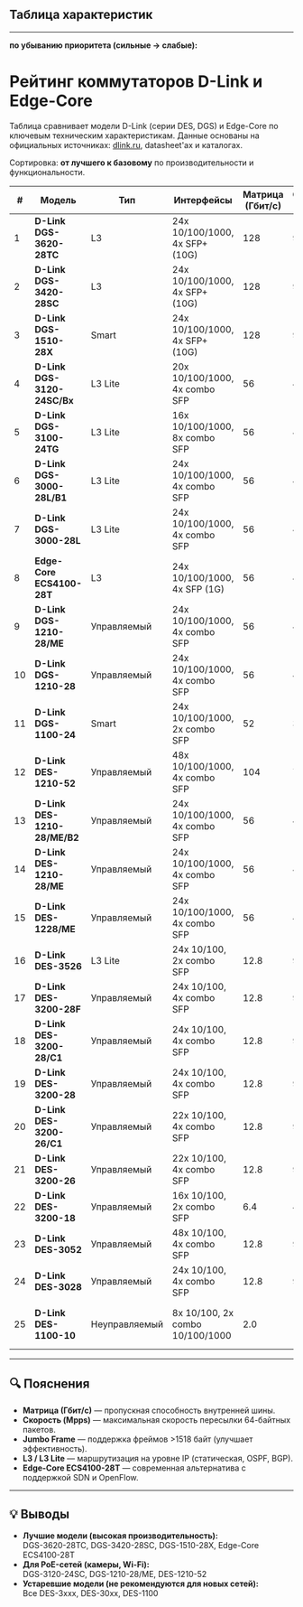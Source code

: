 ## Таблица характеристик
---

**по убыванию приоритета (сильные → слабые):**

# Рейтинг коммутаторов D-Link и Edge-Core

Таблица сравнивает модели D-Link (серии DES, DGS) и Edge-Core по ключевым техническим характеристикам. Данные основаны на официальных источниках: [dlink.ru](https://www.dlink.ru), datasheet'ах и каталогах.

Сортировка: **от лучшего к базовому** по производительности и функциональности.


| #  | Модель                     | Тип       | Интерфейсы                          | Матрица (Гбит/с) | Скорость (Mpps) | Процессор         | ОЗУ   | Flash | MAC-таблица | Буфер (KB) | Jumbo Frame | Особенности |
|----|----------------------------|-----------|-------------------------------------|------------------|-----------------|------------------|-------|-------|-------------|------------|-------------|-------------|
| 1  | **D-Link DGS-3620-28TC**   | L3        | 24x 10/100/1000, 4x SFP+ (10G)      | 128              | 95.24           | 800 МГц (MIPS74K) | 512 МБ | 128 МБ | 32 000      | 2 048      | До 16 KB    | Флагман: 10G, L3, OSPF/BGP |
| 2  | **D-Link DGS-3420-28SC**   | L3        | 24x 10/100/1000, 4x SFP+ (10G)      | 128              | 95.24           | 800 МГц (MIPS74K) | 512 МБ | 128 МБ | 32 000      | 2 048      | До 16 KB    | 10G, PoE+, L3, ЦОД/корпоративные сети |
| 3  | **D-Link DGS-1510-28X**    | Smart     | 24x 10/100/1000, 4x SFP+ (10G)      | 128              | 95.24           | 1.2 ГГц (ARM)    | 512 МБ | 128 МБ | 16 000      | 2 048      | До 16 KB    | 10G, Smart, для SMB |
| 4  | **D-Link DGS-3120-24SC/Bx**| L3 Lite   | 20x 10/100/1000, 4x combo SFP       | 56               | 41.67           | 600 МГц (MIPS)   | 256 МБ | 64 МБ  | 16 000      | 1 024      | До 16 KB    | L3 Lite, PoE+, компактный |
| 5  | **D-Link DGS-3100-24TG**   | L3 Lite   | 16x 10/100/1000, 8x combo SFP       | 56               | 41.67           | 600 МГц          | 256 МБ | 64 МБ  | 16 000      | 1 024      | До 16 KB    | L3 Lite, SFP, агрегация |
| 6  | **D-Link DGS-3000-28L/B1** | L3 Lite   | 24x 10/100/1000, 4x combo SFP       | 56               | 41.67           | 600 МГц          | 256 МБ | 64 МБ  | 16 000      | 1 024      | До 16 KB    | Обновлённая версия DGS-3000-28L |
| 7  | **D-Link DGS-3000-28L**    | L3 Lite   | 24x 10/100/1000, 4x combo SFP       | 56               | 41.67           | 600 МГц          | 256 МБ | 64 МБ  | 16 000      | 1 024      | До 16 KB    | L3 Lite, SFP, без стекирования |
| 8  | **Edge-Core ECS4100-28T**  | L3        | 24x 10/100/1000, 4x SFP (1G)        | 56               | 41.6            | 1.2 ГГц (ARM)    | 256 МБ | 32 МБ  | 16 000      | 1 024      | До 12 KB    | ARM, OpenFlow, SONiC, L3 без 10G |
| 9  | **D-Link DGS-1210-28/ME**  | Управляемый | 24x 10/100/1000, 4x combo SFP     | 56               | 41.67           | 600 МГц          | 256 МБ | 64 МБ  | 16 000      | 1 024      | До 16 KB    | PoE+, Smart, популярная модель |
| 10 | **D-Link DGS-1210-28**     | Управляемый | 24x 10/100/1000, 4x combo SFP     | 56               | 41.67           | 600 МГц          | 256 МБ | 64 МБ  | 16 000      | 1 024      | До 16 KB    | Smart-управляемый, без PoE |
| 11 | **D-Link DGS-1100-24**     | Smart     | 24x 10/100/1000, 2x combo SFP       | 52               | 35.71           | 500 МГц          | 128 МБ | 32 МБ  | 8 000       | 512        | До 9 KB     | Базовый Smart-коммутатор |
| 12 | **D-Link DES-1210-52**     | Управляемый | 48x 10/100/1000, 4x combo SFP     | 104              | 71.43           | 600 МГц          | 256 МБ | 64 МБ  | 16 000      | 1 024      | До 16 KB    | PoE+, 48 портов, устаревшая серия |
| 13 | **D-Link DES-1210-28/ME/B2** | Управляемый | 24x 10/100/1000, 4x combo SFP   | 56               | 41.67           | 600 МГц          | 256 МБ | 64 МБ  | 16 000      | 1 024      | До 16 KB    | Обновлённая версия /ME |
| 14 | **D-Link DES-1210-28/ME**  | Управляемый | 24x 10/100/1000, 4x combo SFP     | 56               | 41.67           | 600 МГц          | 256 МБ | 64 МБ  | 16 000      | 1 024      | До 16 KB    | PoE+, старшая модель серии DES |
| 15 | **D-Link DES-1228/ME**     | Управляемый | 24x 10/100/1000, 4x combo SFP     | 56               | 41.67           | 600 МГц          | 256 МБ | 64 МБ  | 16 000      | 1 024      | До 16 KB    | Аналог DES-1210-28/ME |
| 16 | **D-Link DES-3526**        | L3 Lite   | 24x 10/100, 2x combo SFP            | 12.8             | 9.52            | 300 МГц          | 64 МБ  | 16 МБ  | 8 000       | 512        | До 9 KB     | Устаревший, 100 Мбит, L3 Lite |
| 17 | **D-Link DES-3200-28F**    | Управляемый | 24x 10/100, 4x combo SFP          | 12.8             | 9.52            | 300 МГц          | 64 МБ  | 16 МБ  | 8 000       | 512        | До 9 KB     | SFP, 100 Мбит, устаревший |
| 18 | **D-Link DES-3200-28/C1**  | Управляемый | 24x 10/100, 4x combo SFP          | 12.8             | 9.52            | 300 МГц          | 64 МБ  | 16 МБ  | 8 000       | 512        | До 9 KB     | Обновлённая версия DES-3200-28 |
| 19 | **D-Link DES-3200-28**     | Управляемый | 24x 10/100, 4x combo SFP          | 12.8             | 9.52            | 300 МГц          | 64 МБ  | 16 МБ  | 8 000       | 512        | До 9 KB     | Классический L2+ управляемый |
| 20 | **D-Link DES-3200-26/C1**  | Управляемый | 22x 10/100, 4x combo SFP          | 12.8             | 9.52            | 300 МГц          | 64 МБ  | 16 МБ  | 8 000       | 512        | До 9 KB     | На 2 порта меньше, аналог 28-порточной |
| 21 | **D-Link DES-3200-26**     | Управляемый | 22x 10/100, 4x combo SFP          | 12.8             | 9.52            | 300 МГц          | 64 МБ  | 16 МБ  | 8 000       | 512        | До 9 KB     | То же, что выше |
| 22 | **D-Link DES-3200-18**     | Управляемый | 16x 10/100, 2x combo SFP          | 6.4              | 4.76            | 300 МГц          | 32 МБ  | 8 МБ   | 8 000       | 256        | До 9 KB     | Меньше портов, слабее матрица |
| 23 | **D-Link DES-3052**        | Управляемый | 48x 10/100, 4x combo SFP          | 12.8             | 9.52            | 300 МГц          | 64 МБ  | 16 МБ  | 8 000       | 512        | До 9 KB     | 48 портов 100 Мбит, устаревший |
| 24 | **D-Link DES-3028**        | Управляемый | 24x 10/100, 4x combo SFP          | 12.8             | 9.52            | 300 МГц          | 64 МБ  | 16 МБ  | 8 000       | 512        | До 9 KB     | Устаревший L2+ коммутатор |
| 25 | **D-Link DES-1100-10**     | Неуправляемый | 8x 10/100, 2x combo 10/100/1000  | 2.0              | 1.49            | —                | —     | —     | 2 000       | —          | Нет         | Простой настольный, без управления |


---


## 🔍 Пояснения

- **Матрица (Гбит/с)** — пропускная способность внутренней шины.
- **Скорость (Mpps)** — максимальная скорость пересылки 64-байтных пакетов.
- **Jumbo Frame** — поддержка фреймов >1518 байт (улучшает эффективность).
- **L3 / L3 Lite** — маршрутизация на уровне IP (статическая, OSPF, BGP).
- **Edge-Core ECS4100-28T** — современная альтернатива с поддержкой SDN и OpenFlow.

---

## 💡 Выводы

- **Лучшие модели (высокая производительность):**  
  DGS-3620-28TC, DGS-3420-28SC, DGS-1510-28X, Edge-Core ECS4100-28T
- **Для PoE-сетей (камеры, Wi-Fi):**  
  DGS-3120-24SC, DGS-1210-28/ME, DES-1210-52
- **Устаревшие модели (не рекомендуются для новых сетей):**  
  Все DES-3xxx, DES-30xx, DES-1100
